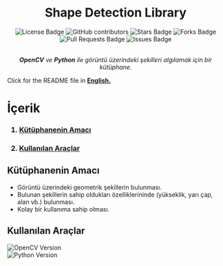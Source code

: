 <h1 align="center">Shape Detection Library</h1>

<div align="center">

<img src="https://img.shields.io/github/license/Sametyzc/ShapeDetection?color=00dd00" alt="License Badge"/>

<img src="https://img.shields.io/github/contributors/Sametyzc/ShapeDetection?color=00dd00" alt="GitHub contributors"/>

<img src="https://img.shields.io/github/stars/Sametyzc/ShapeDetection?color=5f5ff9" alt="Stars Badge"/>

<img src="https://img.shields.io/github/forks/Sametyzc/ShapeDetection?color=5f5ff9" alt="Forks Badge"/>

<img src="https://img.shields.io/github/issues-pr/Sametyzc/ShapeDetection?color=5f5ff9" alt="Pull Requests Badge"/>

<img src="https://img.shields.io/github/issues/Sametyzc/ShapeDetection?color=ff0000" alt="Issues Badge"/>

</div>

<br>

<p align="center"><i><b>OpenCV</b> ve <b>Python</b> ile görüntü üzerindeki şekilleri algılamak için bir kütüphane.</i></p>

<p>Click for the README file in <a href="https://github.com/Sametyzc/ShapeDetection/blob/main/README.md"><b>English.</a></b></p>


# İçerik
<h3>

1. [Kütüphanenin Amacı](#kütüphanenin-amacı)
</h3>

<h3>

2. [Kullanılan Araçlar](#kullanılan-araçlar)
</h3>


## Kütüphanenin Amacı
* Görüntü üzerindeki geometrik şekillerin bulunması.
* Bulunan şekillerin sahip oldukları özelliklerininde (yükseklik, yarı çap, alan vb.) bulunması.
* Kolay bir kullanıma sahip olması.


## Kullanılan Araçlar
<img src="https://img.shields.io/badge/OpenCV- v4.2.0-orange" alt="OpenCV Version"/>
<br>
<img src="https://img.shields.io/badge/Python- v3.8.1-green" alt="Python Version"/>
